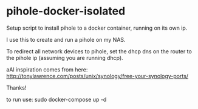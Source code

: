 # pihole-docker-isolated
Setup script to install pihole to a docker container, running on its own ip.

I use this to create and run a pihole on my NAS.

To redirect all network devices to pihole, set the dhcp dns on the router to the pihole ip (assuming you are running dhcp).

aAl inspiration comes from here:
http://tonylawrence.com/posts/unix/synology/free-your-synology-ports/

Thanks!


to run use:
sudo docker-compose up -d

